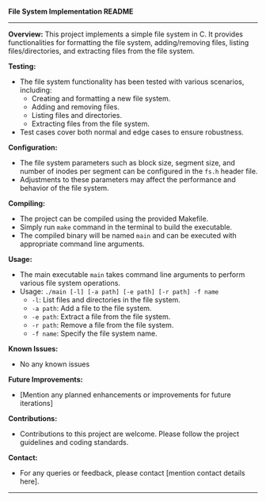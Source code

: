 **File System Implementation README**

---


**Overview:**
This project implements a simple file system in C. It provides functionalities for formatting the file system, adding/removing files, listing files/directories, and extracting files from the file system.

**Testing:**
- The file system functionality has been tested with various scenarios, including:
  - Creating and formatting a new file system.
  - Adding and removing files.
  - Listing files and directories.
  - Extracting files from the file system.
- Test cases cover both normal and edge cases to ensure robustness.

**Configuration:**
- The file system parameters such as block size, segment size, and number of inodes per segment can be configured in the `fs.h` header file.
- Adjustments to these parameters may affect the performance and behavior of the file system.

**Compiling:**
- The project can be compiled using the provided Makefile.
- Simply run `make` command in the terminal to build the executable.
- The compiled binary will be named `main` and can be executed with appropriate command line arguments.

**Usage:**
- The main executable `main` takes command line arguments to perform various file system operations.
- Usage: `./main [-l] [-a path] [-e path] [-r path] -f name`
  - `-l`: List files and directories in the file system.
  - `-a path`: Add a file to the file system.
  - `-e path`: Extract a file from the file system.
  - `-r path`: Remove a file from the file system.
  - `-f name`: Specify the file system name.

**Known Issues:**
- No any known issues

**Future Improvements:**
- [Mention any planned enhancements or improvements for future iterations]

**Contributions:**
- Contributions to this project are welcome. Please follow the project guidelines and coding standards.


**Contact:**
- For any queries or feedback, please contact [mention contact details here].

--- 
